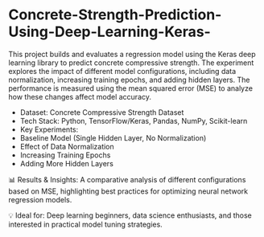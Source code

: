 # Concrete-Strength-Prediction-Using-Deep-Learning-Keras-

This project builds and evaluates a regression model using the Keras deep learning library to predict concrete compressive strength. The experiment explores the impact of different model configurations, including data normalization, increasing training epochs, and adding hidden layers. The performance is measured using the mean squared error (MSE) to analyze how these changes affect model accuracy.

- Dataset: Concrete Compressive Strength Dataset
- Tech Stack: Python, TensorFlow/Keras, Pandas, NumPy, Scikit-learn
- Key Experiments:
- Baseline Model (Single Hidden Layer, No Normalization)
- Effect of Data Normalization
- Increasing Training Epochs
- Adding More Hidden Layers

📊 Results & Insights: A comparative analysis of different configurations based on MSE, highlighting best practices for optimizing neural network regression models.

💡 Ideal for: Deep learning beginners, data science enthusiasts, and those interested in practical model tuning strategies.

